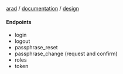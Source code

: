 [arad](../../../../../README.md) / [documentation](../../README.md) / [design](../README.md)

#### Endpoints

- login
- logout
- passphrase_reset
- passphrase_change (request and confirm)
- roles
- token
